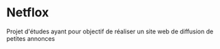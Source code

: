 # Netflox
Projet d'études ayant pour objectif de réaliser un site web de diffusion de petites annonces
